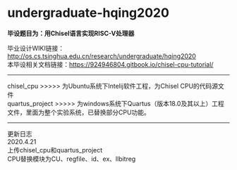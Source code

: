 # undergraduate-hqing2020
**毕设题目为：用Chisel语言实现RISC-V处理器**

毕业设计WIKI链接：http://os.cs.tsinghua.edu.cn/research/undergraduate/hqing2020 <br/>
本毕设相关文档链接：https://924946804.gitbook.io/chisel-cpu-tutorial/

---
chisel_cpu        >>>>> 为Ubuntu系统下Intelij软件工程，为Chisel CPU的代码源文件<br/>
quartus_project   >>>>> 为windows系统下Quartus（版本18.0及其以上）工程文件，里面为整个实验系统，已替换部分CPU功能。

---
更新日志<br/>
2020.4.21<br/>
上传chisel_cpu和quartus_project<br/>
CPU替换模块为CU、regfile、id、ex、llbitreg<br/>
